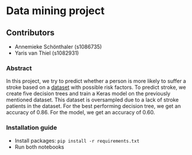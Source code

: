 # Data mining project

## Contributors
* Annemieke Schönthaler (s1086735)
* Yaris van Thiel (s1082931)

### Abstract
In this project, we try to predict whether a person is more likely to suffer a stroke based on a [dataset](https://www.kaggle.com/fedesoriano/stroke-prediction-dataset) with possible risk factors. To predict stroke, we create five decision trees and train a Keras model on the previously mentioned dataset. This dataset is oversampled due to a lack of stroke patients in the dataset. For the best performing decision tree, we get an accuracy of 0.86. For the model, we get an accuracy of 0.60. 

### Installation guide

* Install packages: ```pip install -r requirements.txt```
* Run both notebooks